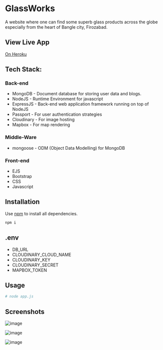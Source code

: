 # GlassWorks

A website where one can find some superb glass products across the globe especially from the heart of Bangle city, Firozabad.

## View Live App
[On Heroku](https://fierce-island-11656.herokuapp.com/)

## Tech Stack:
  ### Back-end
   * MongoDB - Document database for storing user data and blogs.
   * NodeJS - Runtime Environment for javascript
   * ExpressJS - Back-end web application framework running on top of NodeJS
   * Passport - For user authentication strategies
   * Cloudinary - For image hosting
   * Mapbox - For map rendering
  
  ### Middle-Ware 
   * mongoose - ODM (Object Data Modelling) for MongoDB
  
  ### Front-end
   * EJS
   * Bootstrap
   * CSS
   * Javascript

## Installation
Use [npm](https://mpmjs.com) to install all dependencies.

```bash
npm i
```

## .env
  * DB_URL
  * CLOUDINARY_CLOUD_NAME
  * CLOUDINARY_KEY
  * CLOUDINARY_SECRET
  * MAPBOX_TOKEN


## Usage

```bash
# node app.js
```

## Screenshots

![image](https://user-images.githubusercontent.com/79042363/176440921-3fe5f726-ee04-4d15-b6a5-a6658fbdc292.png)

![image](https://user-images.githubusercontent.com/79042363/176442072-31ad3c4a-9b40-4601-81ad-492dceeb7af2.png)

![image](https://user-images.githubusercontent.com/79042363/176444812-efe7894d-538b-478e-8850-a6afd6caf810.png)







